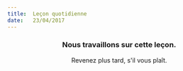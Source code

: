 ```yaml
---
title:  Leçon quotidienne
date:   23/04/2017
---
```


### <center>Nous travaillons sur cette leçon.</center>
<center>Revenez plus tard, s'il vous plaît.</center>
